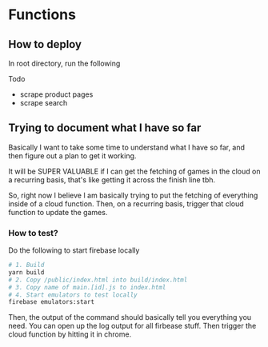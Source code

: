 # Functions

## How to deploy

In root directory, run the following


Todo
- scrape product pages
- scrape search

## Trying to document what I have so far

Basically I want to take some time to understand what I have so far, and then figure out a plan to get it working.

It will be SUPER VALUABLE if I can get the fetching of games in the cloud on a recurring basis, that's like getting it across the finish line tbh.

So, right now I believe I am basically trying to put the fetching of everything inside of a cloud function. Then, on a recurring basis, trigger that cloud function to update the games.

### How to test?

Do the following to start firebase locally

```sh
# 1. Build
yarn build
# 2. Copy /public/index.html into build/index.html
# 3. Copy name of main.[id].js to index.html
# 4. Start emulators to test locally
firebase emulators:start
```

Then, the output of the command should basically tell you everything you need.
You can open up the log output for all firbease stuff.
Then trigger the cloud function by hitting it in chrome.




